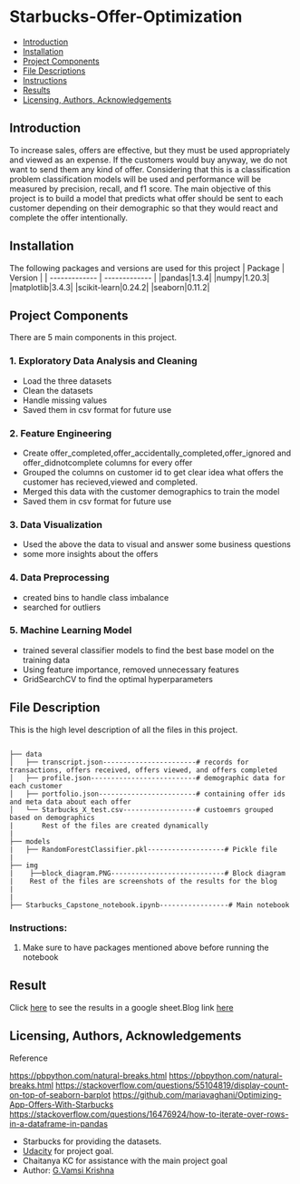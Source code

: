 # Starbucks-Offer-Optimization
- [Introduction](#Introduction)
- [Installation](#Installation)
- [Project Components](#Project-Components)
- [File Descriptions](#File-Descriptions)
- [Instructions](#Instructions)
- [Results](#Result)
- [Licensing, Authors, Acknowledgements](#License)

## Introduction <a name="Introduction"></a>
To increase sales, offers are effective, but they must be used appropriately and viewed as an expense. If the customers would buy anyway, we do not want to send them any kind of offer. Considering that this is a classification problem classification models will be used and performance will be measured by precision, recall, and f1 score. The main objective of this project is to build a model that predicts what offer should be sent to each customer depending on their demographic so that they would react and complete the offer intentionally.

## Installation <a name="Installation"></a>
The following packages and versions are used for this project
| Package  | Version |
| ------------- | ------------- |
|pandas|1.3.4|
|numpy|1.20.3|
|matplotlib|3.4.3|
|scikit-learn|0.24.2|
|seaborn|0.11.2|           

## Project Components <a name="Project-Components"></a>
There are 5 main components in this project.
### 1. Exploratory Data Analysis and Cleaning
- Load the three datasets 
- Clean the datasets
- Handle missing values
- Saved them in csv format for future use

### 2. Feature Engineering
- Create offer_completed,offer_accidentally_completed,offer_ignored and offer_didnotcomplete columns for every offer
- Grouped the columns on customer id to get clear idea what offers the customer has recieved,viewed and completed.
- Merged this data with the customer demographics to train the model
- Saved them in csv format for future use

### 3. Data Visualization
- Used the above the data to visual and answer some business questions
- some more insights about the offers

### 4. Data Preprocessing
- created bins to handle class imbalance
- searched for outliers

### 5. Machine Learning Model
- trained several classifier models to find the best base model on the training data
- Using feature importance, removed unnecessary features
- GridSearchCV to find the optimal hyperparameters



## File Description <a name="File-Descriptions"></a>
This is the high level description of all the files in this project.
```

├── data
│   ├── transcript.json-----------------------# records for transactions, offers received, offers viewed, and offers completed
│   ├── profile.json--------------------------# demographic data for each customer
│   ├── portfolio.json------------------------# containing offer ids and meta data about each offer
│   └── Starbucks_X_test.csv------------------# custoemrs grouped based on demographics
|       Rest of the files are created dynamically
|                 
├── models
|   ├── RandomForestClassifier.pkl-------------------# Pickle file
|   
├── img
|    ├──block_diagram.PNG----------------------------# Block diagram 
|    Rest of the files are screenshots of the results for the blog
|
|
├── Starbucks_Capstone_notebook.ipynb-----------------# Main notebook

```


### Instructions:<a name="Instructions"></a>

1. Make sure to have packages mentioned above before running the notebook

## Result <a name="Result"></a>
Click [here](https://docs.google.com/spreadsheets/d/1Lc3pBF04SjOxjunbaiuLOw6ProiPE68ZOXrZ9BTnHY8/edit#gid=1770578135) to see the results in a google sheet.Blog link [here](https://medium.com/@vmskrsh/starbucks-best-suited-offers-based-on-customer-demographics-8e0a7181a14a)

## Licensing, Authors, Acknowledgements <a name="License"></a>
Reference

   https://pbpython.com/natural-breaks.html
  https://pbpython.com/natural-breaks.html
  https://stackoverflow.com/questions/55104819/display-count-on-top-of-seaborn-barplot
  https://github.com/mariavaghani/Optimizing-App-Offers-With-Starbucks
  https://stackoverflow.com/questions/16476924/how-to-iterate-over-rows-in-a-dataframe-in-pandas

* Starbucks for providing the datasets.
* [Udacity](https://www.udacity.com/) for project goal.
* Chaitanya KC for assistance with the main project goal
* Author: [G.Vamsi Krishna](https://github.com/Krishna5972)
